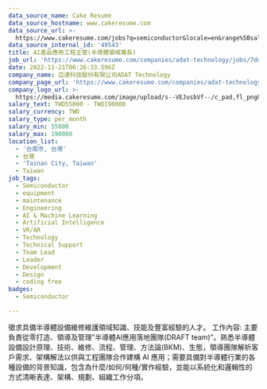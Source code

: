 ```yaml
---
data_source_name: Cake Resume
data_source_hostname: www.cakeresume.com
data_source_url: >-
  https://www.cakeresume.com/jobs?q=semiconductor&locale=en&range%5Bsalary_range%5D%5Bmin%5D=1000000
data_source_internal_id: '49543'
title: AI產品應用工程主管(半導體領域專長)
job_url: 'https://www.cakeresume.com/companies/adat-technology/jobs/7dd67a'
date: 2022-11-21T06:26:33.596Z
company_name: 亞達科技股份有限公司ADAT Technology
company_page_url: 'https://www.cakeresume.com/companies/adat-technology'
company_logo_url: >-
  https://media.cakeresume.com/image/upload/s--VEJusbVf--/c_pad,fl_png8,h_200,w_200/v1665979454/zoc8m6cznw6hwstwlr4v.png
salary_text: TWD55000 - TWD190000
salary_currency: TWD
salary_type: per_month
salary_min: 55000
salary_max: 190000
location_list:
  - '台南市, 台灣'
  - 台灣
  - 'Tainan City, Taiwan'
  - Taiwan
job_tags:
  - Semiconductor
  - equipment
  - maintenance
  - Engineering
  - AI & Machine Learning
  - Artificial Intelligence
  - VR/AR
  - Technology
  - Technical Support
  - Team Lead
  - Leader
  - Development
  - Design
  - coding free
badges:
  - Semiconductor

---
```


徵求具備半導體設備維修維護領域知識、技能及豐富經驗的人才。 工作內容: 主要負責從零打造、領導及管理”半導體AI應用落地團隊(DRAFT team)”。熟悉半導體設備設計原理、技術、維修、流程、管理、方法論(BKM)、生態，領導團隊解析客戶需求、架構解法以供與工程團隊合作建構 AI 應用；需要具備對半導體行業的各種設備的背景知識，包含為什麼/如何/何種/實作經驗，並能以系統化和邏輯性的方式清晰表達、架構、規劃、組織工作分項。